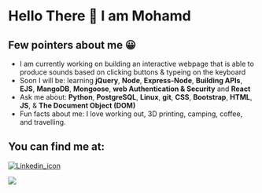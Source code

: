
<h1> Hello There &#128075 I am Mohamd </h1>
<h2>Few pointers about me &#128512</h2>

<ul>


<li>
  I am currently working on building an interactive webpage that is able to produce sounds based on clicking buttons & typeing on the keyboard 
</li>

  <li>
  Soon I will be: learning <b>jQuery</b>, <b>Node</b>, <b>Express-Node</b>, <b>Building APIs</b>, <b>EJS</b>, <b>MangoDB</b>, <b>Mongoose</b>, <b>web Authentication & Security</b> and <b>React</b>
</li>
  
<li>
Ask me about: <b>Python</b>, <b>PostgreSQL</b>, <b>Linux</b>, <b>git</b>, <b>CSS</b>, <b>Bootstrap</b>, <b>HTML</b>, <b>JS</b>, & <b>The Document Object (DOM) </b>
</li>

<li>
Fun facts about me: I love working out, 3D printing, camping, coffee, and travelling. 
</ul>

<h2>You can find me at:</h2>
<a href="https://www.linkedin.com/in/mohamd-imad-a2196b89/"><img src="https://content.linkedin.com/content/dam/me/business/en-us/amp/brand-site/v2/bg/LI-Bug.svg.original.svg" alt="Linkedin_icon">
</a>

<a href="https://scholar.google.com/citations?user=jIMbjc8AAAAJ&hl=en"><img src="https://scholar.google.ca/intl/en/scholar/images/1x/scholar_logo_64dp.png">
</a>
